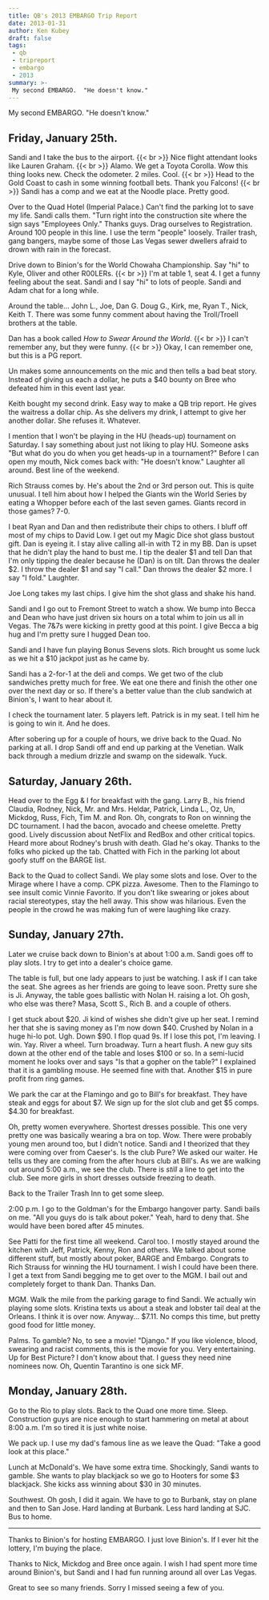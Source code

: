 ```yaml
---
title: QB's 2013 EMBARGO Trip Report
date: 2013-01-31
author: Ken Kubey
draft: false
tags:
 - qb
 - tripreport
 - embargo
 - 2013
summary: >-
 My second EMBARGO.  "He doesn't know."
---
```


My second EMBARGO.  "He doesn't know."


Friday, January 25th.
----------------------------

Sandi and I take the bus to the airport. {{< br >}}
Nice flight attendant looks like Lauren Graham. {{< br >}}
Alamo.  We get a Toyota Corolla.  Wow this thing looks new.
Check the odometer.  2 miles.  Cool. {{< br >}}
Head to the Gold Coast to cash in some winning football bets.
Thank you Falcons! {{< br >}}
Sandi has a comp and we eat at the Noodle place.  Pretty good.

Over to the Quad Hotel (Imperial Palace.)  Can't find the parking lot
to save my life.  Sandi calls them.  "Turn right into the construction
site where the sign says "Employees Only."  Thanks guys.
Drag ourselves to Registration.  Around 100 people in this line.
I use the term "people" loosely.  Trailer trash, gang bangers,
maybe some of those Las Vegas sewer dwellers afraid to drown
with rain in the forecast.

Drive down to Binion's for the World Chowaha Championship.
Say "hi" to Kyle, Oliver and other R00LERs. {{< br >}}
I'm at table 1, seat 4.  I get a funny feeling about the seat.
Sandi and I say "hi" to lots of people.  Sandi and Adam chat for a
long while.

Around the table...
John L., Joe, Dan G. Doug G., Kirk, me, Ryan T., Nick, Keith T.
There was some funny comment about having the Troll/Troell brothers
at the table.

Dan has a book called _How to Swear Around the World_. {{< br >}}
I can't remember any, but they were funny. {{< br >}}
Okay, I can remember one, but this is a PG report.

Un makes some announcements on the mic and then tells a bad beat
story.  Instead of giving us each a dollar, he puts a $40 bounty
on Bree who defeated him in this event last year.

Keith bought my second drink.  Easy way to make a QB trip report.
He gives the waitress a dollar chip.  As she delivers my drink,
I attempt to give her another dollar.  She refuses it.  Whatever.

I mention that I won't be playing in the HU (heads-up) tournament
on Saturday.  I say something about just not liking to play HU.
Someone asks "But what do you do when you get heads-up in a tournament?"
Before I can open my mouth, Nick comes back with: "He doesn't know."
Laughter all around.  Best line of the weekend.

Rich Strauss comes by.  He's about the 2nd or 3rd person out.
This is quite unusual.  I tell him about how I helped the
Giants win the World Series by eating a Whopper before each
of the last seven games.  Giants record in those games?  7-0.

I beat Ryan and Dan and then redistribute their chips to others.
I bluff off most of my chips to David Low.  I get out my Magic Dice
shot glass bustout gift.  Dan is eyeing it.  I stay alive calling
all-in with T2 in my BB.  Dan is upset that he didn't play the hand
to bust me.  I tip the dealer $1 and tell Dan that I'm only
tipping the dealer because he (Dan) is on tilt.  Dan throws
the dealer $2.  I throw the dealer $1 and say "I call."
Dan throws the dealer $2 more.  I say "I fold."  Laughter.

Joe Long takes my last chips.  I give him the shot glass and shake
his hand.

Sandi and I go out to Fremont Street to watch a show.
We bump into Becca and Dean who have just driven six hours
on a total whim to join us all in Vegas.  The 7&7s were kicking
in pretty good at this point.  I give Becca a big hug and
I'm pretty sure I hugged Dean too.

Sandi and I have fun playing Bonus Sevens slots.  Rich brought
us some luck as we hit a $10 jackpot just as he came by.

Sandi has a 2-for-1 at the deli and comps.  We get two of
the club sandwiches pretty much for free.  We eat one there
and finish the other one over the next day or so.
If there's a better value than the club sandwich at Binion's,
I want to hear about it.

I check the tournament later.  5 players left.  Patrick is in my seat.
I tell him he is going to win it.  And he does.

After sobering up for a couple of hours, we drive back to the Quad.
No parking at all.  I drop Sandi off and end up parking at the Venetian.
Walk back through a medium drizzle and swamp on the sidewalk.  Yuck.


Saturday, January 26th.
----------------------------
Head over to the Egg & I for breakfast with the gang.
Larry B., his friend Claudia, Rodney, Nick, Mr. and Mrs. Heldar,
Patrick, Linda L., Oz, Un, Mickdog, Russ, Fich, Tim M. and Ron.
Oh, congrats to Ron on winning the DC tournament.
I had the bacon, avocado and cheese omelette.  Pretty good.
Lively discussion about NetFlix and RedBox and other critical topics.
Heard more about Rodney's brush with death.  Glad he's okay.
Thanks to the folks who picked up the tab.
Chatted with Fich in the parking lot about goofy stuff on the BARGE list.

Back to the Quad to collect Sandi.  We play some slots and lose.
Over to the Mirage where I have a comp.  CPK pizza.  Awesome.
Then to the Flamingo to see insult comic Vinnie Favorito.
If you don't like swearing or jokes about racial stereotypes,
stay the hell away.  This show was hilarious.  Even the people
in the crowd he was making fun of were laughing like crazy.


Sunday, January 27th.
----------------------------
Later we cruise back down to Binion's at about 1:00 a.m.
Sandi goes off to play slots.  I try to get into a dealer's choice
game.

The table is full, but one lady appears to just be watching.
I ask if I can take the seat.  She agrees as her friends are
going to leave soon.  Pretty sure she is Ji.
Anyway, the table goes ballistic with Nolan H. raising a lot.
Oh gosh, who else was there?  Masa, Scott S., Rich B. and a couple
of others.

I get stuck about $20.  Ji kind of wishes she didn't give up
her seat.  I remind her that she is saving money as I'm now
down $40.  Crushed by Nolan in a huge hi-lo pot.  Ugh.  Down $90.
I flop quad 9s.  If I lose this pot, I'm leaving.
I win.  Yay.  River a wheel.   Turn broadway.  Turn a heart flush.
A new guy sits down at the other end of the table and loses $100
or so.  In a semi-lucid moment he looks over and says "Is that
a gopher on the table?"  I explained that it is a gambling mouse.
He seemed fine with that.  Another $15 in pure profit from ring games.

We park the car at the Flamingo and go to Bill's for breakfast.
They have steak and eggs for about $7.  We sign up for the slot club
and get $5 comps.  $4.30 for breakfast.

Oh, pretty women everywhere.  Shortest dresses possible.
This one very pretty one was basically wearing a bra on top.  Wow.
There were probably young men around too, but I didn't notice.
Sandi and I theorized that they were coming over from Caeser's.
Is the club Pure?  We asked our waiter.  He tells us they are
coming from the after hours club at Bill's.  As we are walking out
around 5:00 a.m., we see the club.  There is *still* a line to
get into the club.  See more girls in short dresses outside
freezing to death.

Back to the Trailer Trash Inn to get some sleep.

2:00 p.m.  I go to the Goldman's for the Embargo hangover party.
Sandi bails on me.  "All you guys do is talk about poker."
Yeah, hard to deny that.  She would have been bored after 45 minutes.

See Patti for the first time all weekend.  Carol too.
I mostly stayed around the kitchen with Jeff, Patrick, Kenny,
Ron and others.  We talked about some different stuff, but mostly
about poker, BARGE and Embargo.  Congrats to Rich Strauss for
winning the HU tournament.  I wish I could have been there.
I get a text from Sandi begging me to get over to the MGM.
I bail out and completely forget to thank Dan.  Thanks Dan.

MGM.  Walk the mile from the parking garage to find Sandi.
We actually win playing some slots.  Kristina texts us
about a steak and lobster tail deal at the Orleans.
I think it is over now.  Anyway...  $7.11.  No comps this time,
but pretty good food for little money.

Palms.  To gamble?  No, to see a movie!  "Django."
If you like violence, blood, swearing and racist comments, this
is the movie for you.  Very entertaining.  Up for Best Picture?
I don't know about that.  I guess they need nine nominees now.
Oh, Quentin Tarantino is one sick MF.


Monday, January 28th.
----------------------------
Go to the Rio to play slots.  Back to the Quad one more time.
Sleep.  Construction guys are nice enough to start hammering on
metal at about 8:00 a.m.  I'm so tired it is just white noise.

We pack up.  I use my dad's famous line as we leave the Quad:
"Take a good look at this place."

Lunch at McDonald's.  We have some extra time.
Shockingly, Sandi wants to gamble.  She wants to play blackjack
so we go to Hooters for some $3 blackjack.  She kicks ass
winning about $30 in 30 minutes.

Southwest.  Oh gosh, I did it again.  We have to go to
Burbank, stay on plane and then to San Jose.
Hard landing at Burbank.  Less hard landing at SJC.
Bus to home.

---------------------------------------------------------------------

Thanks to Binion's for hosting EMBARGO.  I just love Binion's.
If I ever hit the lottery, I'm buying the place.

Thanks to Nick, Mickdog and Bree once again.
I wish I had spent more time around Binion's, but Sandi and I
had fun running around all over Las Vegas.

Great to see so many friends.  Sorry I missed seeing a few of you.
